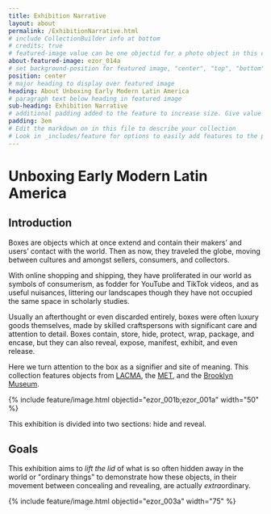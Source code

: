 ```yaml
---
title: Exhibition Narrative
layout: about
permalink: /ExhibitionNarrative.html
# include CollectionBuilder info at bottom
# credits: true
# featured-image value can be one objectid for a photo object in this collection, a relative path to an image in this project, or a full url to any image. If left blank, no featured image will appear at top of About page.
about-featured-image: ezor_014a
# set background-position for featured image, "center", "top", "bottom"
position: center
# major heading to display over featured image
heading: About Unboxing Early Modern Latin America
# paragraph text below heading in featured image
sub-heading: Exhibition Narrative
# additional padding added to the feature to increase size. Give value in em or px, e.g. "5em".
padding: 3em
# Edit the markdown on in this file to describe your collection
# Look in _includes/feature for options to easily add features to the page
---
```


# Unboxing Early Modern Latin America

## Introduction

Boxes are objects which at once extend and contain their makers’ and users’ contact with the world. Then as now, they traveled the globe, moving between cultures and amongst sellers, consumers, and collectors. 

With online shopping and shipping, they have proliferated in our world as symbols of consumerism, as fodder for YouTube and TikTok videos, and as useful nuisances, littering our landscapes though they have not occupied the same space in scholarly studies. 

Usually an afterthought or even discarded entirely, boxes were often luxury goods themselves, made by skilled craftspersons with significant care and attention to detail. Boxes contain, store, hide, protect, wrap, package, and encase, but they can also reveal, expose, manifest, exhibit, and even release. 

Here we turn attention to the box as a signifier and site of meaning. This collection features objects from [LACMA](https://www.lacma.org/), the [MET](https://www.metmuseum.org/), and the [Brooklyn Museum](https://www.brooklynmuseum.org/).

{% include feature/image.html objectid="ezor_001b;ezor_001a" width="50" %}

This exhibition is divided into two sections: hide and reveal.

## Goals

This exhibition aims to *lift the lid* of what is so often hidden away in the world or "ordinary things" to demonstrate how these objects, in their movement between concealing and revealing, are actually *extra*ordinary. 

{% include feature/image.html objectid="ezor_003a" width="75" %} 

<!-- IMPORTANT!!! DELETE this comment and the include below when you are finished editing this page for your collection. The include below introduces about page features. They will show up on your collection's about page until you delete it.  -->

